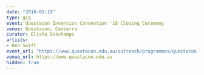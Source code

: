 ```yaml
---
date: "2018-01-19"
type: gig
event: Questacon Invention Convention '18 Closing Ceremony
venue: Questacon, Canberra
curator: Elisha Deschamps
artists:
- Ben Swift
event_url: "https://www.questacon.edu.au/outreach/programmes/questacon-smart-skills-initiative/questacon-invention-convention#term1569"
venue_url: https://www.questacon.edu.au
hidden: true
---
```


